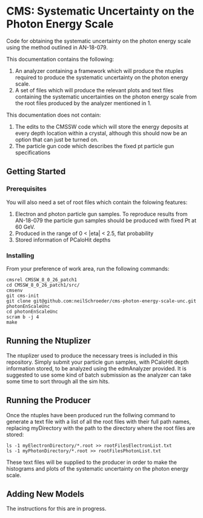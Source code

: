 # CMS: Systematic Uncertainty on the Photon Energy Scale

Code for obtaining the systematic uncertainty on the photon energy scale using the method outlined in AN-18-079.

 This documentation contains the following:

 1) An analyzer containing a framework which will produce the ntuples required to produce the systematic uncertainty on the photon energy scale.
 2) A set of files which will produce the relevant plots and text files containing the systematic uncertainties on the photon energy scale from the root files produced by the analyzer mentioned in 1.

 This documentation does not contain:
 1) The edits to the CMSSW code which will store the energy deposits at every depth location within a crystal, although this should now be an option that can just be turned on.
 2) The particle gun code which describes the fixed pt particle gun specifications


## Getting Started


### Prerequisites

You will also need a set of root files which contain the folowing features:
 1) Electron and photon particle gun samples. To reproduce results from AN-18-079 the particle gun samples should be produced with fixed Pt at 60 GeV.
 2) Produced in the range of 0 < |eta| < 2.5, flat probability
 3) Stored information of PCaloHit depths


### Installing


From your preference of work area, run the following commands:

    cmsrel CMSSW_8_0_26_patch1
    cd CMSSW_8_0_26_patch1/src/
    cmsenv
    git cms-init
    git clone git@github.com:neilSchroeder/cms-photon-energy-scale-unc.git photonEnScaleUnc
    cd photonEnScaleUnc
    scram b -j 4
    make

## Running the Ntuplizer

The ntuplizer used to produce the necessary trees is included in this repository. Simply submit your particle gun samples, with PCaloHit depth information stored, to be analyzed using the edmAnalyzer provided. It is suggested to use some kind of batch submission as the analyzer can take some time to sort through all the sim hits.

## Running the Producer

Once the ntuples have been produced run the follwing command to generate a text file with a list of all the root files with their full path names, replacing myDirectory with the path to the directory where the root files are stored:

    ls -1 myElectronDirectory/*.root >> rootFilesElectronList.txt
    ls -1 myPhotonDirectory/*.root >> rootFilesPhotonList.txt

These text files will be supplied to the producer in order to make the histograms and plots of the systematic uncertainty on the photon energy scale.


## Adding New Models

The instructions for this are in progress.
